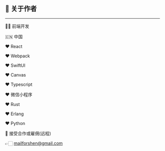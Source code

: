 ## 👋 关于作者
---------
👨‍💻 前端开发

🇨🇳 中国

❤️ React

❤️ Webpack

❤️ SwiftUI

❤️ Canvas

❤️ Typescript

❤️ 微信小程序

❤️ Rust

❤️ Erlang

❤️ Python

🤩 接受合作或雇佣(远程)

👉🏻 mailforshen@gmail.com





